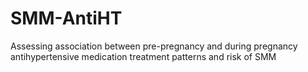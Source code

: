 # SMM-AntiHT
Assessing association between pre-pregnancy and during pregnancy antihypertensive medication treatment patterns and risk of SMM
